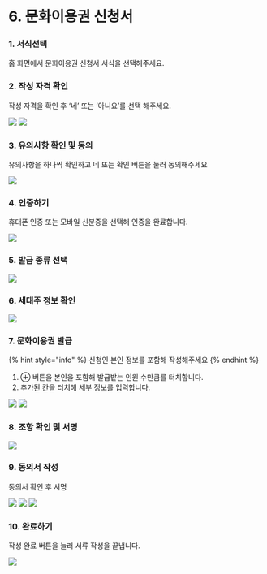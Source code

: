# 6. 문화이용권 신청서

### 1. 서식선택

홈 화면에서 문화이용권 신청서 서식을 선택해주세요.

### 2. 작성 자격 확인

작성 자격을 확인 후 ‘네’ 또는 ‘아니요’를 선택 해주세요.

![](<../../.gitbook/assets/6. 문화이용권 신청서\_주민센터 확인.png>) ![](<../../.gitbook/assets/6. 문화이용권 신청서\_당사자 확인.png>)

### 3. 유의사항 확인 및 동의

유의사항을 하나씩 확인하고 네 또는 확인 버튼을 눌러 동의해주세요

![](../../.gitbook/assets/공통\_유의사항.png)

### 4. 인증하기

휴대폰 인증 또는 모바일 신분증을 선택해 인증을 완료합니다.

![](<../../.gitbook/assets/공통\_인증 방법 선택.png>)

### 5. 발급 종류 선택

![](<../../.gitbook/assets/6. 문화이용권 신청서\_발급 종류 선택.png>)

### 6. 세대주 정보 확인

![](<../../.gitbook/assets/6. 문화이용권 신청서\_세대주 정보 확인.png>)

### 7. 문화이용권 발급

{% hint style="info" %}
신청인 본인 정보를 포함해 작성해주세요
{% endhint %}

1. ⊕ 버튼을 본인을 포함해 발급밭는 인원 수만큼를 터치합니다.
2. 추가된 칸을 터치해 세부 정보를 입력합니다.

![](<../../.gitbook/assets/6. 문화이용권 신청서\_문화이용권 발급.png>) ![](<../../.gitbook/assets/6. 문화이용권 신청서\_1번 발급 신청인 정보.png>)

### 8. 조항 확인 및 서명

![](<../../.gitbook/assets/6. 문화이용권 신청서\_조항 확인 및 서명.png>)

### 9. 동의서 작성

동의서 확인 후 서명

![](<../../.gitbook/assets/6. 문화이용권 신청서\_동의서 작성.png>) ![](<../../.gitbook/assets/6. 문화이용권 신청서\_행정정보 공동이용 동의서.png>) ![](<../../.gitbook/assets/6. 문화이용권 신청서\_개인정보 수집 동의서.png>)

### 10. 완료하기

작성 완료 버튼을 눌러 서류 작성을 끝냅니다.

![](<../../.gitbook/assets/공통\_서류 작성이 끝났습니다.png>)
